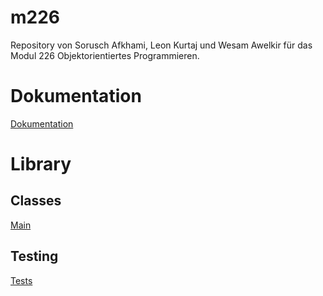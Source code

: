 # m226
Repository von Sorusch Afkhami, Leon Kurtaj und Wesam Awelkir für das Modul 226 Objektorientiertes Programmieren. 

# Dokumentation
[Dokumentation](Dokumentation/diagrams)

# Library


## Classes
[Main](Project_library/the_library/src/main/java)

## Testing
[Tests](Project_library/the_library/src/test/java)

